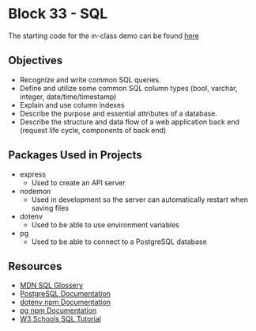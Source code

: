 # Block 33 - SQL

The starting code for the in-class demo can be found [here](./demo/README.md)

<!-- The solution code for this block can be found within the [SolutionCode](../../SolutionCode/33-SQL/README.md) folder -->

## Objectives
* Recognize and write common SQL queries.
* Define and utilize some common SQL column types (bool, varchar, integer, date/time/timestamp)
* Explain and use column indexes
* Describe the purpose and essential attributes of a database.
* Describe the structure and data flow of a web application back end (request life cycle, components of back end)

## Packages Used in Projects
* express
    - Used to create an API server
* nodemon
    - Used in development so the server can automatically restart when saving files
* dotenv 
    - Used to be able to use environment variables 
* pg
    - Used to be able to connect to a PostgreSQL database

## Resources 
* [MDN SQL Glossery](https://developer.mozilla.org/en-US/docs/Glossary/SQL)
* [PostgreSQL Documentation](https://www.postgresql.org/docs/current/index.html)
* [dotenv npm Documentation](https://github.com/motdotla/dotenv?tab=readme-ov-file#-install)
* [pg npm Documentation](https://node-postgres.com/)
* [W3 Schools SQL Tutorial](https://www.w3schools.com/sql/)